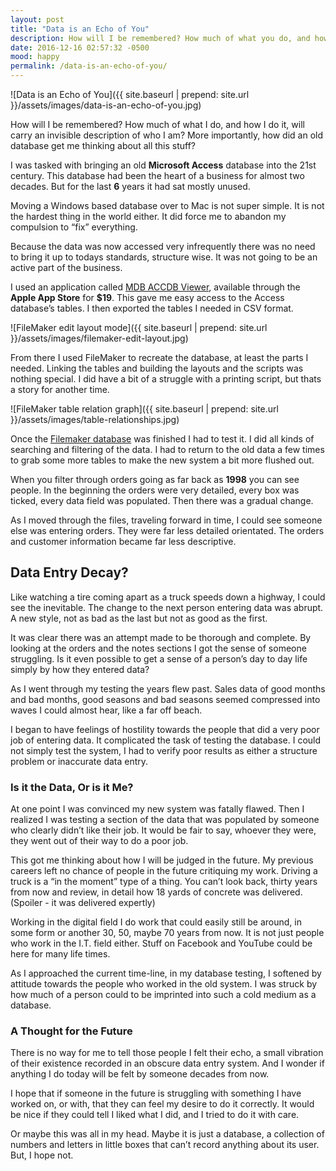 ```yaml
---
layout: post
title: "Data is an Echo of You"
description: How will I be remembered? How much of what you do, and how I do it, will carry an invisible description of who you are in the data that you work with?
date: 2016-12-16 02:57:32 -0500
mood: happy
permalink: /data-is-an-echo-of-you/
---
```


![Data is an Echo of You]({{  site.baseurl | prepend: site.url }}/assets/images/data-is-an-echo-of-you.jpg)

How will I be remembered? How much of what I do, and how I do it, will carry an invisible description of who I am? More importantly, how did an old database get me thinking about all this stuff?<!--more-->

I was tasked with bringing an old **Microsoft Access** database into the 21st century. This database had been the heart of a business for almost two decades. But for the last **6** years it had sat mostly unused.

Moving a Windows based database over to Mac is not super simple. It is not the hardest thing in the world either. It did force me to abandon my compulsion to “fix” everything.

Because the data was now accessed very infrequently there was no need to bring it up to todays standards, structure wise. It was not going to be an active part of the business. 

I used an application called [MDB ACCDB Viewer](https://eggerapps.at/mdbviewer/), available through the **Apple App Store** for **$19**. This gave me easy access to the Access database’s tables. I then exported the tables I needed in CSV format.

![FileMaker edit layout mode]({{  site.baseurl | prepend: site.url }}/assets/images/filemaker-edit-layout.jpg)

From there I used FileMaker to recreate the database, at least the parts I needed. Linking the tables and building the layouts and the scripts was nothing special. I did have a bit of a struggle with a printing script, but thats a story for another time.

![FileMaker table relation graph]({{ site.baseurl | prepend: site.url }}/assets/images/table-relationships.jpg)

Once the [Filemaker database](http://www.filemaker.com) was finished I had to test it. I did all kinds of searching and filtering of the data. I had to return to the old data a few times to grab some more tables to make the new system a bit more flushed out.

When you filter through orders going as far back as **1998** you can see people. In the beginning the orders were very detailed, every box was ticked, every data field was populated. Then there was a gradual change.

As I moved through the files, traveling forward in time, I could see someone else was entering orders. They were far less detailed orientated. The orders and customer information became far less descriptive.

## Data Entry Decay?

Like watching a tire coming apart as a truck speeds down a highway, I could see the inevitable. The change to the next person entering data was abrupt. A new style, not as bad as the last but not as good as the first.

It was clear there was an attempt made to be thorough and complete. By looking at the orders and the notes sections I got the sense of someone struggling. Is it even possible to get a sense of a person’s day to day life simply by how they entered data?

As I went through my testing the years flew past. Sales data of good months and bad months, good seasons and bad seasons seemed compressed into waves I could almost hear, like a far off beach.

I began to have feelings of hostility towards the people that did a very poor job of entering data. It complicated the task of testing the database. I could not simply test the system, I had to verify poor results as either a structure problem or inaccurate data entry.

### Is it the Data, Or is it Me?

At one point I was convinced my new system was fatally flawed. Then I realized I was testing a section of the data that was populated by someone who clearly didn’t like their job. It would be fair to say, whoever they were, they went out of their way to do a poor job.

This got me thinking about how I will be judged in the future. My previous careers left no chance of people in the future critiquing my work. Driving a truck is a “in the moment” type of a thing. You can’t look back, thirty years from now and review, in detail how 18 yards of concrete was delivered. (Spoiler - it was delivered expertly)

Working in the digital field I do work that could easily still be around, in some form or another 30, 50, maybe 70 years from now. It is not just people who work in the I.T. field either. Stuff on Facebook and YouTube could be here for many life times.

As I approached the current time-line, in my database testing, I softened by attitude towards the people who worked in the old system. I was struck by how much of a person could to be imprinted into such a cold medium as a database.

### A Thought for the Future

There is no way for me to tell those people I felt their echo, a small vibration of their existence recorded in an obscure data entry system. And I wonder if anything I do today will be felt by someone decades from now. 

I hope that if someone in the future is struggling with something I have worked on, or with, that they can feel my desire to do it correctly. It would be nice if they could tell I liked what I did, and I tried to do it with care.

Or maybe this was all in my head. Maybe it is just a database, a collection of numbers and letters in little boxes that can’t record anything about its user. But, I hope not. 